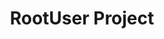 ---
title: RootUser Project
tags: [Game]
style: fill
color: warning
description: Source code of the game <i>RootUser</i>
external_url: https://github.com/PuppyGummy/PuppyDaysProject
---